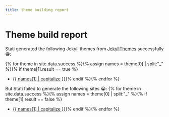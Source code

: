 ```yaml
---
title: theme building report
---
```


# Theme build report

Stati generated the following Jekyll themes from [JekyllThemes](http://jekyllthemes.org/) successfully 😁: 

{% for theme in site.data.success %}{% assign names = theme[0] | split:"_" %}{% if theme[1].result == true %}
- [{{ names[1] | capitalize }}](https://github.com/{{names[0]}}/{{names[1]}}){% endif %}{% endfor %}

But Stati failed to generate the following sites 😭: 
{% for theme in site.data.success %}{% assign names = theme[0] | split:"_" %}{% if theme[1].result == false %}
- [{{ names[1] | capitalize }}](https://github.com/{{names[0]}}/{{names[1]}}){% endif %}{% endfor %}